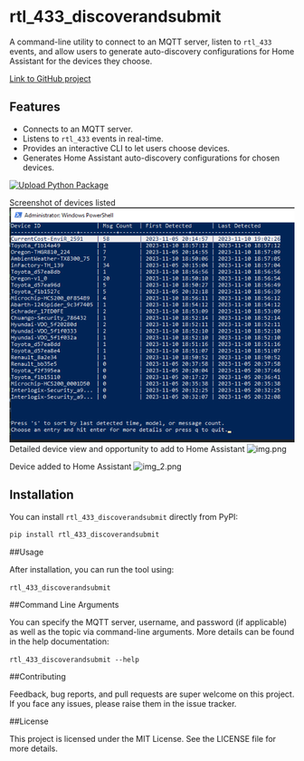 # rtl_433_discoverandsubmit

A command-line utility to connect to an MQTT server, listen to `rtl_433` events, and allow users to generate auto-discovery configurations for Home Assistant for the devices they choose.

[Link to GitHub project](https://github.com/dewgenenny/rtl_433_discoverandsubmit)

## Features
- Connects to an MQTT server.
- Listens to `rtl_433` events in real-time.
- Provides an interactive CLI to let users choose devices.
- Generates Home Assistant auto-discovery configurations for chosen devices.

[![Upload Python Package](https://github.com/dewgenenny/rtl_433_discoverandsubmit/actions/workflows/python-publish.yml/badge.svg)](https://github.com/dewgenenny/rtl_433_discoverandsubmit/actions/workflows/python-publish.yml)

Screenshot of devices listed
![img_1.png](https://github.com/dewgenenny/rtl_433_discoverandsubmit/raw/main/Screenshots/img_3.png)
Detailed device view and opportunity to add to Home Assistant
![img.png](https://github.com/dewgenenny/rtl_433_discoverandsubmit/raw/main/Screenshots/img1.png)

Device added to Home Assistant
![img_2.png](https://github.com/dewgenenny/rtl_433_discoverandsubmit/raw/main/Screenshots/img_2.png)
## Installation

You can install `rtl_433_discoverandsubmit` directly from PyPI:

```bash
pip install rtl_433_discoverandsubmit
```


##Usage

After installation, you can run the tool using:

```rtl_433_discoverandsubmit```

##Command Line Arguments

You can specify the MQTT server, username, and password (if applicable) as well as the topic via command-line arguments. More details can be found in the help documentation:

```rtl_433_discoverandsubmit --help```

##Contributing

Feedback, bug reports, and pull requests are super welcome on this project. If you face any issues, please raise them in the issue tracker.

##License

This project is licensed under the MIT License. See the LICENSE file for more details.

